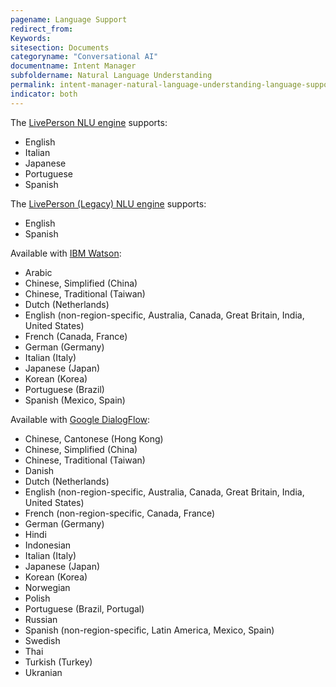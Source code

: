 ```yaml
---
pagename: Language Support
redirect_from:
Keywords:
sitesection: Documents
categoryname: "Conversational AI"
documentname: Intent Manager
subfoldername: Natural Language Understanding
permalink: intent-manager-natural-language-understanding-language-support.html
indicator: both
---
```


The [LivePerson NLU engine](intent-manager-natural-language-understanding-liveperson-nlu-engine.html) supports:
* English
* Italian
* Japanese
* Portuguese
* Spanish

The [LivePerson (Legacy) NLU engine](intent-manager-natural-language-understanding-liveperson-nlu-engine.html) supports:
* English
* Spanish

Available with [IBM Watson](intent-manager-natural-language-understanding-third-party-nlu-engines.html):
* Arabic
* Chinese, Simplified (China)
* Chinese, Traditional (Taiwan)
* Dutch (Netherlands)
* English (non-region-specific, Australia, Canada, Great Britain, India, United States)
* French (Canada, France)
* German (Germany)
* Italian (Italy)
* Japanese (Japan)
* Korean (Korea)
* Portuguese (Brazil)
* Spanish (Mexico, Spain)

Available with [Google DialogFlow](intent-manager-natural-language-understanding-third-party-nlu-engines.html):
* Chinese, Cantonese (Hong Kong)
* Chinese, Simplified (China)
* Chinese, Traditional (Taiwan)
* Danish
* Dutch (Netherlands)
* English (non-region-specific, Australia, Canada, Great Britain, India, United States)
* French (non-region-specific, Canada, France)
* German (Germany)
* Hindi
* Indonesian
* Italian (Italy)
* Japanese (Japan)
* Korean (Korea)
* Norwegian
* Polish
* Portuguese (Brazil, Portugal)
* Russian
* Spanish (non-region-specific, Latin America, Mexico, Spain)
* Swedish
* Thai
* Turkish (Turkey)
* Ukranian